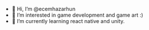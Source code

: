 - 👋 Hi, I’m @ecemhazarhun
- 👀 I’m interested in game development and game art :)
- 🌱 I’m currently learning react native and unity.

<!---
ecemhazarhun/ecemhazarhun is a ✨ special ✨ repository because its `README.md` (this file) appears on your GitHub profile.
You can click the Preview link to take a look at your changes.
--->
